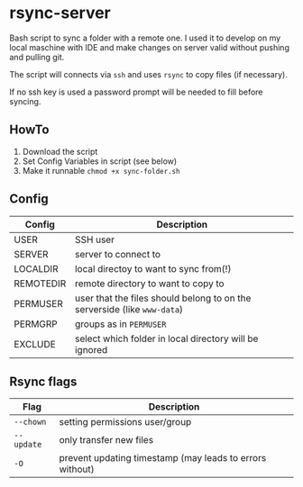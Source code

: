 # rsync-server
Bash script to sync a folder with a remote one. I used it to develop on my local maschine with IDE and make changes on server valid without pushing and pulling git.

The script will connects via `ssh` and uses `rsync` to copy files (if necessary).

If no ssh key is used a password prompt will be needed to fill before syncing.

## HowTo
1. Download the script
2. Set Config Variables in script (see below)
3. Make it runnable `chmod +x sync-folder.sh`

## Config

|Config|Description|
|---|---|
|USER| SSH user|
|SERVER|server to connect to|
|LOCALDIR|local directoy to want to sync from(!)|
|REMOTEDIR|remote directory to want to copy to|
|PERMUSER|user that the files should belong to on the serverside (like `www-data`)|
|PERMGRP|groups as in `PERMUSER`|
|EXCLUDE|select which folder in local directory will be ignored|

## Rsync flags

|Flag|Description|
|---|---|
|`--chown`|setting permissions user/group|
|`--update`|only transfer new files|
|`-O`|prevent updating timestamp (may leads to errors without)|
